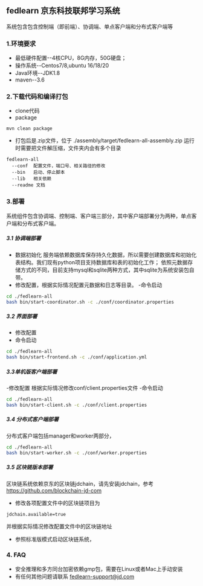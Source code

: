 ## fedlearn 京东科技联邦学习系统 
系统包含包含控制端（即前端）、协调端、单点客户端和分布式客户端等

### 1.环境要求
- 最低硬件配置--4核CPU，8G内存，50G硬盘；
- 操作系统--Centos7/8,ubuntu 16/18/20
- Java环境--JDK1.8
- maven--3.6

### 2.下载代码和编译打包
- clone代码
- package
```shell
mvn clean package
```

- 打包后是.zip文件，位于 ./assembly/target/fedlearn-all-assembly.zip
  运行时需要把文件解压缩，文件夹内会有多个目录
```text
fedlearn-all
  --conf  配置文件，端口号、相关路径的修改
  --bin   启动、停止脚本
  --lib   相关依赖
  --readme 文档
```

### 3.部署
系统组件包含协调端、控制端、客户端三部分，其中客户端部署分为两种，单点客户端和分布式客户端。
##### 3.1 协调端部署
- 数据初始化
  服务端依赖数据库保存持久化数据，所以需要创建数据库和初始化表结构。我们现有python项目支持数据库和表的初始化工作；
  依照元数据存储方式的不同，目前支持mysql和sqlite两种方式，其中sqlite为系统安装包自带。
- 修改配置，根据实际情况配置元数据和日志等目录。
-命令启动
```bash
cd ./fedlearn-all
bash bin/start-coordinator.sh -c ./conf/coordinator.properties
```

##### 3.2 界面部署
- 修改配置
- 命令启动
```bash
cd ./fedlearn-all
bash bin/start-frontend.sh -c ./conf/application.yml
```

##### 3.3单机版客户端部署
-修改配置
根据实际情况修改conf/client.properties文件
-命令启动
```bash
cd ./fedlearn-all
bash bin/start-client.sh -c ./conf/client.properties
```

##### 3.4 分布式客户端部署
分布式客户端包括manager和worker两部分，
```bash
cd ./fedlearn-all
bash bin/start-worker.sh -c ./conf/worker.properties
```

##### 3.5 区块链版本部署
区块链系统依赖京东的区块链jdchain，请先安装jdchain，参考 https://github.com/blockchain-jd-com
- 修改各项配置文件中的区块链项目为
```text
jdchain.available=true
```
并根据实际情况修改配置文件中的区块链地址
- 参照标准版模式启动区块链系统，

### 4. FAQ
- 安全推理和多方同台加密依赖gmp包，需要在Linux或者Mac上手动安装
- 有任何其他问题请联系 fedlearn-support@jd.com
